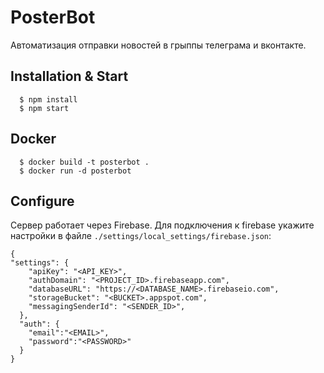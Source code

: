 PosterBot
=========

Автоматизация отправки новостей в грыппы телеграма и вконтакте.

Installation & Start
--------------------

```
  $ npm install
  $ npm start
```

Docker
------

```
  $ docker build -t posterbot .
  $ docker run -d posterbot
```

Configure
---------
Сервер работает через Firebase. Для подключения к firebase укажите настройки в файле
`./settings/local_settings/firebase.json`:

```
{
"settings": {
    "apiKey": "<API_KEY>",
    "authDomain": "<PROJECT_ID>.firebaseapp.com",
    "databaseURL": "https://<DATABASE_NAME>.firebaseio.com",
    "storageBucket": "<BUCKET>.appspot.com",
    "messagingSenderId": "<SENDER_ID>",
  },
  "auth": {
    "email":"<EMAIL>",
    "password":"<PASSWORD>"
  }
}
```
